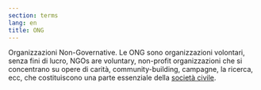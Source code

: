 ```yaml
---
section: terms
lang: en
title: ONG
---
```


Organizzazioni Non-Governative. Le ONG sono organizzazioni volontari, senza fini di lucro, NGOs are voluntary, non-profit organizzazioni che si concentrano su opere di carità, community-building, campagne, la ricerca, ecc, che costituiscono una parte essenziale della [società civile](/glossary/it/terms/civil-society).

